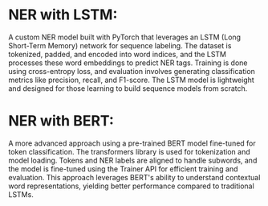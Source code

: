  
# NER with LSTM: 
A custom NER model built with PyTorch that leverages an LSTM (Long Short-Term Memory) network for sequence labeling. The dataset is tokenized, padded, and encoded into word indices, and the LSTM processes these word embeddings to predict NER tags. Training is done using cross-entropy loss, and evaluation involves generating classification metrics like precision, recall, and F1-score. The LSTM model is lightweight and designed for those learning to build sequence models from scratch.

# NER with BERT: 
A more advanced approach using a pre-trained BERT model fine-tuned for token classification. The transformers library is used for tokenization and model loading. Tokens and NER labels are aligned to handle subwords, and the model is fine-tuned using the Trainer API for efficient training and evaluation. This approach leverages BERT's ability to understand contextual word representations, yielding better performance compared to traditional LSTMs.
